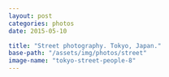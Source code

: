 ```yaml
---
layout: post
categories: photos
date: 2015-05-10

title: "Street photography. Tokyo, Japan."
base-path: "/assets/img/photos/street"
image-name: "tokyo-street-people-8"
---
```

